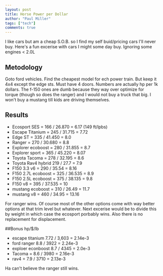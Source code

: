 ```yaml
---
layout: post
title: Horse Power per Dollar
author: "Paul Miller"
tags: ["tech"]
comments: true
---
```


I like cars but am a cheap S.O.B. so I find my self buid/pricing cars I'll never buy.
Here's a fun excerise with cars I might some day buy. Ignoring some engines < 2.0L

## Metodology
Goto ford vehicles.
Find the cheapest model for ech power train. But keep it 4x4 except the edge sts. Must have 4 doors. Numbers are actually hp per 1k dollars.
The f-150 ones are dumb because they way over optimize for torque (though so does the ranger) and I would not buy a truck that big. I won't buy a mustang till kids are driving themselves. 

## Results
* Ecosport SES = 166 / 26.870 = 6.17  (149 ft/lpbs)
* Escape Titanium = 245 / 31.715 = 7.72
* Edge ST = 335 / 41.450 = 8.0
* Ranger = 270 / 30.680  = 8.8
* Explorer ecoboost = 280 / 31.855 = 8.7
* Explorer sport = 365 / 45.220 = 8.07
* Toyota Tacoma = 278 / 32.195 = 8.6
* Toyota Rav4 hybrid 219 / 27.7 = 7.9
* F150 3.3 v6 = 290 / 35.54 = 8.16
* F150 2.7L ecoboost = 325 / 36.535 = 8.9
* F150 2.5L ecoboost = 375 / 38.135 = 9.8
* F150 v8 = 395 / 37.535 = 10
* mustang ecoboost = 310 / 26.49 = 11.7
* mustang v8 = 460 / 34.95 = 13.16
  
For ranger wins. Of course most of the other options come with way better options at that trim level but whatever. Next excerise would be to divide this by weight in which case the ecosport porbably wins. Also there is no replacement for displacement.

##Bonus hp/$/lb
* escape titanium 7.72 / 3,603 = 2.14e-3
* ford ranger 8.8 / 3922 = 2.24e-3
* exploer econboost 8.7 / 4345 = 2.0e-3
* Tacoma  = 8.6  / 3980 = 2.16e-3
* rav4 = 7.9 / 3710 = 2.13e-3

Ha can't believe the ranger still wins. 
